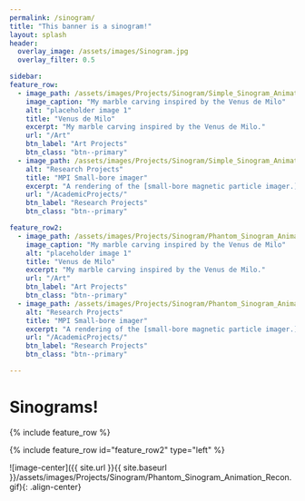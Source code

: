 ```yaml
---
permalink: /sinogram/
title: "This banner is a sinogram!"
layout: splash
header:
  overlay_image: /assets/images/Sinogram.jpg
  overlay_filter: 0.5

sidebar:
feature_row:
  - image_path: /assets/images/Projects/Sinogram/Simple_Sinogram_Animation.gif
    image_caption: "My marble carving inspired by the Venus de Milo"
    alt: "placeholder image 1"
    title: "Venus de Milo"
    excerpt: "My marble carving inspired by the Venus de Milo."
    url: "/Art"
    btn_label: "Art Projects"
    btn_class: "btn--primary"
  - image_path: /assets/images/Projects/Sinogram/Simple_Sinogram_Animation_Recon_Fixed.gif
    alt: "Research Projects"
    title: "MPI Small-bore imager"
    excerpt: "A rendering of the [small-bore magnetic particle imager.](https://os-mpi.github.io/MIT-MGH_SmallBore/) "
    url: "/AcademicProjects/"
    btn_label: "Research Projects"
    btn_class: "btn--primary"

feature_row2:
  - image_path: /assets/images/Projects/Sinogram/Phantom_Sinogram_Animation.gif
    image_caption: "My marble carving inspired by the Venus de Milo"
    alt: "placeholder image 1"
    title: "Venus de Milo"
    excerpt: "My marble carving inspired by the Venus de Milo."
    url: "/Art"
    btn_label: "Art Projects"
    btn_class: "btn--primary"
  - image_path: /assets/images/Projects/Sinogram/Phantom_Sinogram_Animation_Recon.gif
    alt: "Research Projects"
    title: "MPI Small-bore imager"
    excerpt: "A rendering of the [small-bore magnetic particle imager.](https://os-mpi.github.io/MIT-MGH_SmallBore/) "
    url: "/AcademicProjects/"
    btn_label: "Research Projects"
    btn_class: "btn--primary"

---
```


# Sinograms!



{% include feature_row %}

{% include feature_row id="feature_row2" type="left" %}

![image-center]({{ site.url }}{{ site.baseurl }}/assets/images/Projects/Sinogram/Phantom_Sinogram_Animation_Recon.gif){: .align-center}
